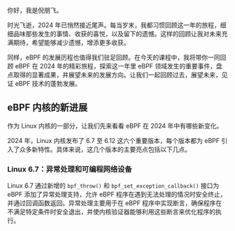 你好，我是倪朋飞。

时光飞逝，2024 年已悄然接近尾声。每当岁末，我都习惯回顾这一年的旅程，细细品味那些发生的事情、收获的喜悦，以及留下的遗憾。这样的回顾让我对未来充满期待，希望能够减少遗憾，增添更多收获。

同样，eBPF 的发展历程也值得我们驻足回顾。在今天的课程中，我将带你一同回顾 eBPF 在 2024 年的精彩旅程，探索这一年里 eBPF 领域发生的重要事件，盘点取得的显著成果，并展望未来的发展方向。让我们一起回顾过去，展望未来，见证 eBPF 技术的蓬勃发展。

## eBPF 内核的新进展

作为 Linux 内核的一部分，让我们先来看看 eBPF 在 2024 年中有哪些新变化。

2024 年，Linux 内核发布了 6.7 至 6.12 这六个重要版本，每个版本都为 eBPF 引入了众多新特性。具体来说，这几个版本的主要亮点包括以下几点。

### Linux 6.7：异常处理和可编程网络设备

Linux 6.7 通过新增的 `bpf_throw()` 和 `bpf_set_exception_callback()` 接口为 eBPF 添加了异常处理支持，允许 eBPF 程序在遇到无法处理的情况时安全终止，并通过回调函数返回。异常处理主要用于在 eBPF 程序中实现断言，确保程序在不满足特定条件时安全退出，并使内核验证器能够利用这些断言来优化程序的执行。